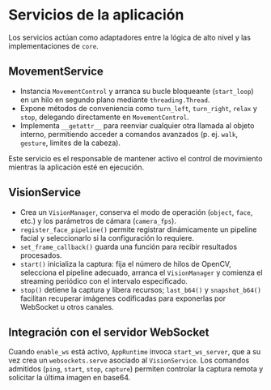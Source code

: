 # Servicios de la aplicación

Los servicios actúan como adaptadores entre la lógica de alto nivel y las implementaciones de `core`.

## MovementService

- Instancia `MovementControl` y arranca su bucle bloqueante (`start_loop`) en un hilo en segundo plano mediante `threading.Thread`.
- Expone métodos de conveniencia como `turn_left`, `turn_right`, `relax` y `stop`, delegando directamente en `MovementControl`.
- Implementa `__getattr__` para reenviar cualquier otra llamada al objeto interno, permitiendo acceder a comandos avanzados (p. ej. `walk`, `gesture`, límites de la cabeza).

Este servicio es el responsable de mantener activo el control de movimiento mientras la aplicación esté en ejecución.

## VisionService

- Crea un `VisionManager`, conserva el modo de operación (`object`, `face`, etc.) y los parámetros de cámara (`camera_fps`).
- `register_face_pipeline()` permite registrar dinámicamente un pipeline facial y seleccionarlo si la configuración lo requiere.
- `set_frame_callback()` guarda una función para recibir resultados procesados.
- `start()` inicializa la captura: fija el número de hilos de OpenCV, selecciona el pipeline adecuado, arranca el `VisionManager` y comienza el streaming periódico con el intervalo especificado.
- `stop()` detiene la captura y libera recursos; `last_b64()` y `snapshot_b64()` facilitan recuperar imágenes codificadas para exponerlas por WebSocket u otros canales.

## Integración con el servidor WebSocket

Cuando `enable_ws` está activo, `AppRuntime` invoca `start_ws_server`, que a su vez crea un `websockets.serve` asociado al `VisionService`. Los comandos admitidos (`ping`, `start`, `stop`, `capture`) permiten controlar la captura remota y solicitar la última imagen en base64.


